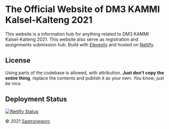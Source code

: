# The Official Website of DM3 KAMMI Kalsel-Kalteng 2021
This website is a information hub for anything related to DM3 KAMMI Kalsel-Kalteng 2021. This website also serve as registration and assignments submission hub. Build with [Eleventy](https://11ty.dev) and hosted on [Netlify](https://netlify.com).

## License
Using parts of the codebase is allowed, with attribution. **Just don't copy the entire thing**, replace the contents and publish it as your own. *You know; just be nice.*

## Deployment Status
[![Netlify Status](https://api.netlify.com/api/v1/badges/b73dbc4b-d9db-4fc5-93f9-c83828a11a77/deploy-status)](https://app.netlify.com/sites/dm3kalselteng2021/deploys)

&copy; 2021 [Sastronegoro](https://sngr.dev)
